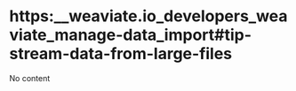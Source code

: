 # https:__weaviate.io_developers_weaviate_manage-data_import#tip-stream-data-from-large-files
No content
